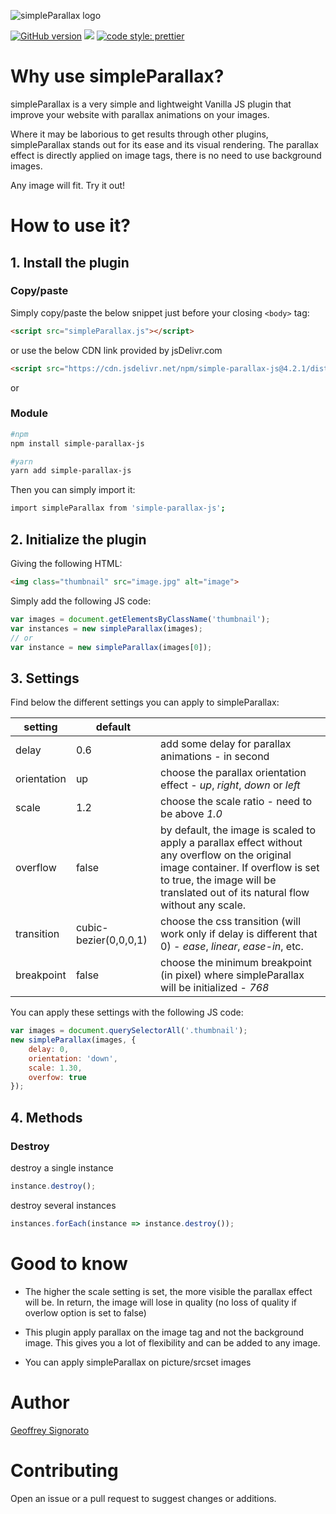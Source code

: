 ![simpleParallax logo](https://anakao-theme.com/build/images/logo.png)

[![GitHub version](https://badge.fury.io/gh/geosenna%2FsimpleParallax.svg)](https://badge.fury.io/gh/geosenna%2FsimpleParallax)
[![](https://data.jsdelivr.com/v1/package/npm/simple-parallax-js/badge?style=rounded)](https://www.jsdelivr.com/package/npm/simple-parallax-js)
[![code style: prettier](https://img.shields.io/badge/code_style-prettier-ff69b4.svg?style=flat-square)](https://github.com/prettier/prettier)


# Why use simpleParallax?

simpleParallax is a very simple and lightweight Vanilla JS plugin that improve your website with parallax animations on your images.

Where it may be laborious to get results through other plugins, simpleParallax stands out for its ease and its visual rendering. The parallax effect is directly applied on image tags, there is no need to use background images.

Any image will fit. Try it out!

# How to use it?

## 1. Install the plugin

### Copy/paste

Simply copy/paste the below snippet just before your closing `<body>` tag:

```html
<script src="simpleParallax.js"></script>
```

or use the below CDN link provided by jsDelivr.com

```html
<script src="https://cdn.jsdelivr.net/npm/simple-parallax-js@4.2.1/dist/simpleParallax.min.js"></script>
```

or

### Module

```sh
#npm
npm install simple-parallax-js

#yarn
yarn add simple-parallax-js
```

Then you can simply import it:

```sh
import simpleParallax from 'simple-parallax-js';
```

## 2. Initialize the plugin

Giving the following HTML:

```html
<img class="thumbnail" src="image.jpg" alt="image">
```

Simply add the following JS code:

```javascript
var images = document.getElementsByClassName('thumbnail');
var instances = new simpleParallax(images);
// or
var instance = new simpleParallax(images[0]);
```

## 3. Settings

Find below the different settings you can apply to simpleParallax:

| setting     | default               |                                                                                                                                                                                                                      |
| ----------- | --------------------- | -------------------------------------------------------------------------------------------------------------------------------------------------------------------------------------------------------------------- |
| delay       | 0.6                   | add some delay for parallax animations - in second                                                                                                                                                                   |
| orientation | up                    | choose the parallax orientation effect - *up*, *right*, *down* or *left*                                                                                                                                             |
| scale       | 1.2                   | choose the scale ratio - need to be above *1.0*                                                                                                                                                                      |
| overflow    | false                 | by default, the image is scaled to apply a parallax effect without any overflow on the original image container. If overflow is set to true, the image will be translated out of its natural flow without any scale. |
| transition  | cubic-bezier(0,0,0,1) | choose the css transition (will work only if delay is different that 0) - *ease*, *linear*, *ease-in*, etc.                                                                                                          |
| breakpoint  | false                 | choose the minimum breakpoint (in pixel) where simpleParallax will be initialized - *768*                                                                                                                            |


You can apply these settings with the following JS code:

```javascript
var images = document.querySelectorAll('.thumbnail');
new simpleParallax(images, {
    delay: 0, 
    orientation: 'down', 
    scale: 1.30, 
    overfow: true 
});
```
## 4. Methods

### Destroy
destroy a single instance

```javascript
instance.destroy();
```

destroy several instances

```javascript
instances.forEach(instance => instance.destroy());
```
# Good to know

* The higher the scale setting is set, the more visible the parallax effect will be. In return, the image will lose in quality (no loss of quality if overlow option is set to false)

* This plugin apply parallax on the image tag and not the background image. This gives you a lot of flexibility and can be added to any image.

* You can apply simpleParallax on picture/srcset images

# Author

[Geoffrey Signorato](https://github.com/geosenna/)

# Contributing

Open an issue or a pull request to suggest changes or additions.


